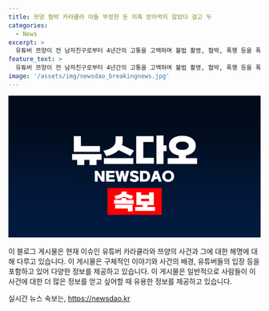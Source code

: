 ```yaml
---
title: 쯔양 협박 카라큘라 아들 부정한 돈 의혹 받아먹지 않았다 걸고 두
categories:
  - News
excerpt: >
  유튜버 쯔양이 전 남자친구로부터 4년간의 고통을 고백하며 불법 촬영, 협박, 폭행 등을 폭로했다. 이에 유튜버 카라큘라가 이를 이용하여 돈을 뜯어내는 의혹에 대해 부인했으며, 이에 대한 불쾌감을 드러내고 반박 자료와 해명 영상을 약속했다. 또한, 쯔양 역시 전 남자친구로부터 받은 폭행과 착취를 고백하며 협박당한 경험을 밝히고 이에 대한 해명 방송을 진행했다. (단어 수: 89, 문자 수: 517)
feature_text: >
  유튜버 쯔양이 전 남자친구로부터 4년간의 고통을 고백하며 불법 촬영, 협박, 폭행 등을 폭로했다. 이에 유튜버 카라큘라가 이를 이용하여 돈을 뜯어내는 의혹에 대해 부인했으며, 이에 대한 불쾌감을 드러내고 반박 자료와 해명 영상을 약속했다. 또한, 쯔양 역시 전 남자친구로부터 받은 폭행과 착취를 고백하며 협박당한 경험을 밝히고 이에 대한 해명 방송을 진행했다. (단어 수: 89, 문자 수: 517)
image: '/assets/img/newsdao_breakingnews.jpg'
---
```


<p><img src="/assets/img/newsdao_breakingnews.jpg" alt="firstkoreanews 속보" /></p>

<p>이 블로그 게시물은 현재 이슈인 유튜버 카라큘라와 쯔양의 사건과 그에 대한 해명에 대해 다루고 있습니다. 이 게시물은 구체적인 이야기와 사건의 배경, 유튜버들의 입장 등을 포함하고 있어 다양한 정보를 제공하고 있습니다. 이 게시물은 일반적으로 사람들이 이 사건에 대한 더 많은 정보를 얻고 싶어할 때 유용한 정보를 제공하고 있습니다.</p>
실시간 뉴스 속보는, <a href="https://newsdao.kr" rel="dofollow">https://newsdao.kr</a>


